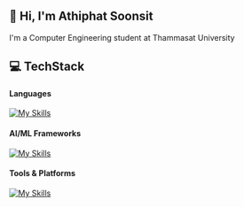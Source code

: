 ## 👋 Hi, I'm Athiphat Soonsit

I'm a Computer Engineering student at Thammasat University

## 💻 TechStack
#### Languages
[![My Skills](https://skillicons.dev/icons?i=python,java)](https://skillicons.dev)


#### AI/ML Frameworks
[![My Skills](https://skillicons.dev/icons?i=opencv,pytorch)](https://skillicons.dev)


#### Tools & Platforms
[![My Skills](https://skillicons.dev/icons?i=vscode,androidstudio,gcp,github)](https://skillicons.dev)
